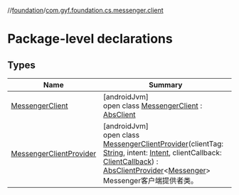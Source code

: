 //[foundation](../../index.md)/[com.gyf.foundation.cs.messenger.client](index.md)

# Package-level declarations

## Types

| Name | Summary |
|---|---|
| [MessengerClient](-messenger-client/index.md) | [androidJvm]<br>open class [MessengerClient](-messenger-client/index.md) : [AbsClient](../com.gyf.foundation.cs.common.client/-abs-client/index.md) |
| [MessengerClientProvider](-messenger-client-provider/index.md) | [androidJvm]<br>open class [MessengerClientProvider](-messenger-client-provider/index.md)(clientTag: [String](https://kotlinlang.org/api/core/kotlin-stdlib/kotlin/-string/index.html), intent: [Intent](https://developer.android.com/reference/kotlin/android/content/Intent.html), clientCallback: [ClientCallback](../com.gyf.foundation.cs.common.client.callback/-client-callback/index.md)) : [AbsClientProvider](../com.gyf.foundation.cs.common.client/-abs-client-provider/index.md)&lt;[Messenger](https://developer.android.com/reference/kotlin/android/os/Messenger.html)&gt; <br>Messenger客户端提供者类。 |